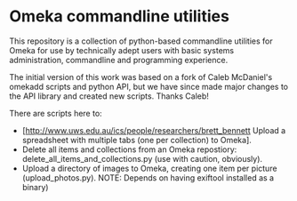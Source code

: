 # Omeka commandline utilities

This repository is a collection of python-based commandline utilities for Omeka for use by technically adept users with basic systems administration, commandline and programming experience.

The initial version of this work was based on a fork of Caleb McDaniel's omekadd scripts and python API, but we have since made major changes to the API library and created new scripts. Thanks Caleb!

There are scripts here to:
* [http://www.uws.edu.au/ics/people/researchers/brett_bennett Upload a spreadsheet with multiple tabs (one per collection) to Omeka].
* Delete all items and collections from an Omeka repostiory: delete_all_items_and_collections.py (use with caution, obviously).
* Upload a directory of images to Omeka, creating one item per picture (upload_photos.py). NOTE: Depends on having exiftool installed as a binary)

